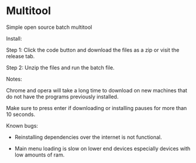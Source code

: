 # Multitool
Simple open source batch multitool

Install:

Step 1: Click the code button and download the files as a zip or visit the release tab.

Step 2: Unzip the files and run the batch file.

Notes:

Chrome and opera will take a long time to download on new machines that do not have the programs previously installed.

Make sure to press enter if downloading or installing pauses for more than 10 seconds.

Known bugs:

- Reinstalling dependencies over the internet is not functional.

- Main menu loading is slow on lower end devices especially devices with low amounts of ram.
